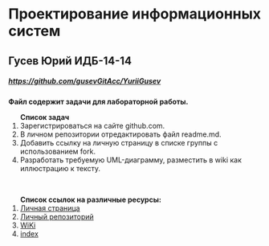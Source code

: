 # Проектирование информационных систем
## Гусев Юрий ИДБ-14-14
##### https://github.com/gusevGitAcc/YuriiGusev
**Файл содержит задачи для лабораторной работы.**<br>
<ol><strong>Список задач</strong><br>   
<li>Зарегистрироваться на сайте github.com.<br>
<li>В личном репозитории отредактировать файл readme.md.<br>
<li>Добавить ссылку на личную страницу в списке группы с использованием fork.<br>
<li>Разработать требуемую UML-диаграмму, разместить в wiki как иллюстрацию к тексту.</ol><br>
<ol><strong>Список ссылок на различные ресурсы:</strong><br>
<li><a href="https://github.com/gusevGitAcc">Личная страница</a><br>
<li><a href="https://github.com/gusevGitAcc/YuriiGusev">Личный репозиторий</a><br>
<li><a href="https://github.com/sofiazakharova/SofiaZakharova.github.io/wiki">WiKi</a><br>
<li><a href="https://YuriiGusev ">index</a></ol><br>
